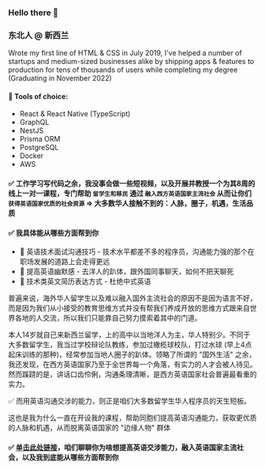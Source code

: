 ### Hello there 👋

### 东北人 @ 新西兰

Wrote my first line of HTML & CSS in July 2019, I've helped a number of startups and medium-sized businesses alike by shipping apps & features to production for tens of thousands of users while completing my degree (Graduating in November 2022) 

#### 🔨 Tools of choice:
- React & React Native (TypeScript)
- GraphQL
- NestJS
- Prisma ORM
- PostgreSQL
- Docker
- AWS

#### ✅ 工作学习写代码之余，我没事会做一些短视频，以及开展并教授一个为其8周的线上一对一课程，专门帮助 `留学生和移民` 通过 `融入西方英语国家主流社会` 从而让你们 `获得英语国家优质的社会资源` => 大多数华人接触不到的：人脉，圈子，机遇，生活品质

#### ✅ 我具体能从哪些方面帮到你
- 🚀 英语技术面试沟通技巧 - 技术水平都差不多的程序员，沟通能力强的那个在职场发展的道路上会走得更远
- 🚀 提高英语幽默感 - 去洋人的趴体，跟外国同事聊天，如何不把天聊死
- 🚀 技术类英文简历表达方式 - 杜绝中式英语

普遍来说，海外华人留学生以及难以融入国外主流社会的原因不是因为语言不好，而是因为我们从小接受的教育思维方式并没有帮我们养成开放的思维方式跟来自世界各地的人交流，所以我们只能靠自己努力摸索着其中的门道。

本人14岁就自己来新西兰留学，上的高中以当地洋人为主，华人特别少。不同于大多数留学生，我当过学校辩论队教练，参加过橄榄球校队，打过水球 (早上4点起床训练的那种)，经常参加当地人圈子的趴体。领略了所谓的 "国外生活" 之余，我还发现，在西方英语国家乃至于全世界每一个角落，有实力的人才会被人待见。然而蹊跷的是，讲话口齿伶俐，沟通条理清晰，是西方英语国家社会普遍最看重的实力。

✅ 而用英语沟通交涉的能力，则正是咱们大多数留学生华人程序员的天生短板。

这也是我为什么一直在开设我的课程，帮助同胞们提高英语沟通能力，获取更优质的人脉和机遇，从而脱离英语国家的 "边缘人物" 群体

#### ✅ [单击此处链接](https://calendly.com/kingmingconsulting/strategy-session-with-mingyang)，咱们聊聊你为啥想提高英语交涉能力，融入英语国家主流社会，以及我到底能从哪些方面帮到你
